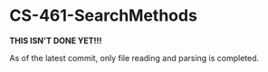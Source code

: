 # CS-461-SearchMethods

**THIS ISN'T DONE YET!!!**

As of the latest commit, only file reading and parsing is completed.
